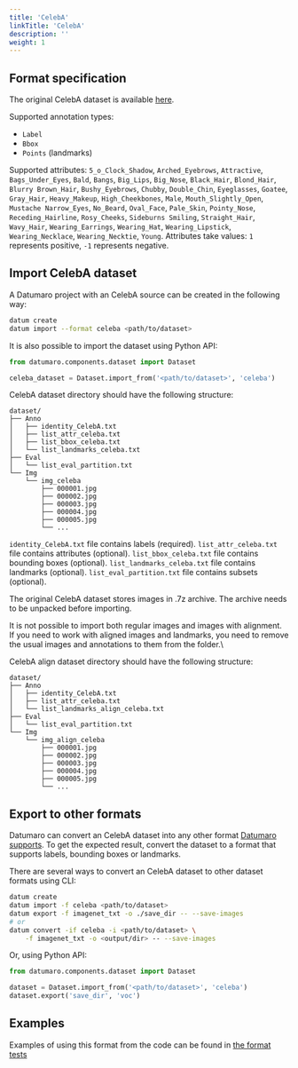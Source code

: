 ```yaml
---
title: 'CelebA'
linkTitle: 'CelebA'
description: ''
weight: 1
---
```


## Format specification

The original CelebA dataset is available
[here](https://drive.google.com/drive/folders/0B7EVK8r0v71pWEZsZE9oNnFzTm8?resourcekey=0-5BR16BdXnb8hVj6CNHKzLg).

Supported annotation types:
- `Label`
- `Bbox`
- `Points` (landmarks)

Supported attributes: `5_o_Clock_Shadow`, `Arched_Eyebrows`, `Attractive`,
`Bags_Under_Eyes`, `Bald`, `Bangs`, `Big_Lips`, `Big_Nose`, `Black_Hair`,
`Blond_Hair`, `Blurry Brown_Hair`, `Bushy_Eyebrows`, `Chubby`, `Double_Chin`,
`Eyeglasses`, `Goatee`, `Gray_Hair`, `Heavy_Makeup`, `High_Cheekbones`,
`Male`, `Mouth_Slightly_Open`, `Mustache Narrow_Eyes`, `No_Beard`, `Oval_Face`,
`Pale_Skin`, `Pointy_Nose`, `Receding_Hairline`, `Rosy_Cheeks`, `Sideburns Smiling`,
`Straight_Hair`, `Wavy_Hair`, `Wearing_Earrings`, `Wearing_Hat`, `Wearing_Lipstick`,
`Wearing_Necklace`, `Wearing_Necktie`, `Young`.
Attributes take values: `1` represents positive, `-1` represents negative.

## Import CelebA dataset

A Datumaro project with an CelebA source can be created in the following way:

```bash
datum create
datum import --format celeba <path/to/dataset>
```

It is also possible to import the dataset using Python API:

```python
from datumaro.components.dataset import Dataset

celeba_dataset = Dataset.import_from('<path/to/dataset>', 'celeba')
```

CelebA dataset directory should have the following structure:

<!--lint disable fenced-code-flag-->
```
dataset/
├── Anno
│   ├── identity_CelebA.txt
│   ├── list_attr_celeba.txt
│   ├── list_bbox_celeba.txt
│   └── list_landmarks_celeba.txt
├── Eval
│   └── list_eval_partition.txt
└── Img
    └── img_celeba
        ├── 000001.jpg
        ├── 000002.jpg
        ├── 000003.jpg
        ├── 000004.jpg
        ├── 000005.jpg
        └── ...
```

`identity_CelebA.txt` file contains labels (required).
`list_attr_celeba.txt` file contains attributes (optional).
`list_bbox_celeba.txt` file contains bounding boxes (optional).
`list_landmarks_celeba.txt` file contains landmarks (optional).
`list_eval_partition.txt` file contains subsets (optional).

The original CelebA dataset stores images in .7z archive. The archive
needs to be unpacked before importing.

It is not possible to import both regular images and images with alignment.
If you need to work with aligned images and landmarks, you need to remove
the usual images and annotations to them from the folder.\

CelebA align dataset directory should have the following structure:

<!--lint disable fenced-code-flag-->
```
dataset/
├── Anno
│   ├── identity_CelebA.txt
│   ├── list_attr_celeba.txt
│   └── list_landmarks_align_celeba.txt
├── Eval
│   └── list_eval_partition.txt
└── Img
    └── img_align_celeba
        ├── 000001.jpg
        ├── 000002.jpg
        ├── 000003.jpg
        ├── 000004.jpg
        ├── 000005.jpg
        └── ...
```

## Export to other formats

Datumaro can convert an CelebA dataset into any other format [Datumaro supports](/docs/user-manual/supported_formats/).
To get the expected result, convert the dataset to a format
that supports labels, bounding boxes or landmarks.

There are several ways to convert an CelebA dataset to other dataset
formats using CLI:

```bash
datum create
datum import -f celeba <path/to/dataset>
datum export -f imagenet_txt -o ./save_dir -- --save-images
# or
datum convert -if celeba -i <path/to/dataset> \
    -f imagenet_txt -o <output/dir> -- --save-images
```

Or, using Python API:

```python
from datumaro.components.dataset import Dataset

dataset = Dataset.import_from('<path/to/dataset>', 'celeba')
dataset.export('save_dir', 'voc')
```

## Examples

Examples of using this format from the code can be found in
[the format tests](https://github.com/openvinotoolkit/datumaro/blob/develop/tests/test_celeba_format.py)
